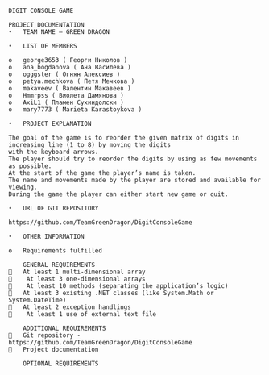 	DIGIT CONSOLE GAME

	PROJECT DOCUMENTATION
	•	TEAM NAME – GREEN DRAGON

	•	LIST OF MEMBERS

	o	george3653 ( Георги Николов )
	o	ana_bogdanova ( Ана Василева )
	o	ogggster ( Огнян Алексиев )
	o	petya.mechkova ( Петя Мечкова )
	o	makaveev ( Валентин Макавеев )
	o	Hmmrpss ( Виолета Дамянова )
	o	AxiL1 ( Пламен Сухиндолски )
	o	mary7773 ( Marieta Karastoykova )

	•	PROJECT EXPLANATION
	
	The goal of the game is to reorder the given matrix of digits in increasing line (1 to 8) by moving the digits
	with the keyboard arrows. 
	The player should try to reorder the digits by using as few movements as possible. 
	At the start of the game the player’s name is taken.  
	The name and movements made by the player are stored and available for viewing. 
	During the game the player can either start new game or quit.

	•	URL OF GIT REPOSITORY
	
	https://github.com/TeamGreenDragon/DigitConsoleGame

	•	OTHER INFORMATION
	
	o	Requirements fulfilled
		
		GENERAL REQUIREMENTS
		At least 1 multi-dimensional array 
		 At least 3 one-dimensional arrays 
		 At least 10 methods (separating the application’s logic) 
		At least 3 existing .NET classes (like System.Math or System.DateTime) 
		At least 2 exception handlings 
		 At least 1 use of external text file
		
		ADDITIONAL REQUIREMENTS
		Git repository - https://github.com/TeamGreenDragon/DigitConsoleGame
		Project documentation
		
		OPTIONAL REQUIREMENTS

		
